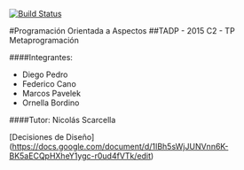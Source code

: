 [![Build Status](https://secure.travis-ci.org/marvelek/tadp-2015c2-tp-metaprogramacion.png)](http://travis-ci.org/ngsmrk/comix_scraper)

#Programación Orientada a Aspectos
##TADP - 2015 C2 - TP Metaprogramación

####Integrantes:
* Diego Pedro
* Federico Cano
* Marcos Pavelek
* Ornella Bordino

####Tutor: Nicolás Scarcella

[Decisiones de Diseño] (https://docs.google.com/document/d/1IBh5sWjJUNVnn6K-BK5aECQpHXheY1ygc-r0ud4fVTk/edit)

